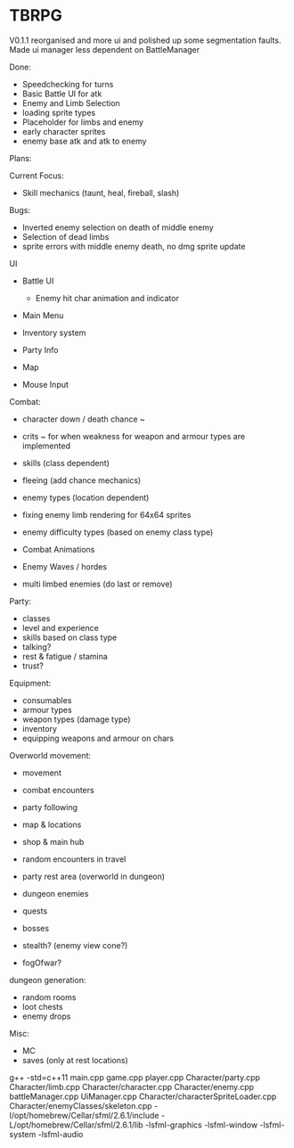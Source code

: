 # TBRPG
V0.1.1
reorganised and more ui and polished up some segmentation faults. Made ui manager less dependent on BattleManager  

Done:  
- Speedchecking for turns  
- Basic Battle UI for atk  
- Enemy and Limb Selection  
- loading sprite types  
- Placeholder for limbs and enemy  
- early character sprites  
- enemy base atk and atk to enemy

Plans:  


Current Focus:
- Skill mechanics (taunt, heal, fireball, slash)  

Bugs:  
- Inverted enemy selection on death of middle enemy
- Selection of dead limbs
- sprite errors with middle enemy death, no dmg sprite update

UI  
- Battle UI  
  - Enemy hit char animation and indicator
- Main Menu  
- Inventory system  
- Party Info  
- Map  

- Mouse Input

Combat:  
- character down / death chance ~  
- crits ~ for when weakness for weapon and armour types are implemented  
- skills (class dependent)  
- fleeing  (add chance mechanics)

- enemy types (location dependent)
- fixing enemy limb rendering for 64x64 sprites  
- enemy difficulty types (based on enemy class type)  
- Combat Animations
- Enemy Waves / hordes
- multi limbed enemies (do last or remove)  

Party:  
- classes  
- level and experience  
- skills based on class type  
- talking?  
- rest & fatigue / stamina  
- trust?  

Equipment:  
- consumables  
- armour types   
- weapon types (damage type)  
- inventory  
- equipping weapons and armour on chars  


Overworld movement:  
- movement  
- combat encounters  
- party following  
- map & locations  
- shop & main hub  

- random encounters in travel  
- party rest area  (overworld in dungeon)  

- dungeon enemies  

- quests  
- bosses  
- stealth? (enemy view cone?)  
- fogOfwar?


dungeon generation:  
- random rooms  
- loot chests  
- enemy drops    

Misc:  
- MC  
- saves (only at rest locations)  


g++ -std=c++11 main.cpp game.cpp player.cpp Character/party.cpp Character/limb.cpp Character/character.cpp Character/enemy.cpp battleManager.cpp UiManager.cpp Character/characterSpriteLoader.cpp Character/enemyClasses/skeleton.cpp -I/opt/homebrew/Cellar/sfml/2.6.1/include -L/opt/homebrew/Cellar/sfml/2.6.1/lib -lsfml-graphics -lsfml-window -lsfml-system -lsfml-audio